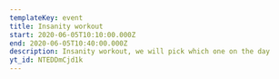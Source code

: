 ```yaml
---
templateKey: event
title: Insanity workout
start: 2020-06-05T10:10:00.000Z
end: 2020-06-05T10:40:00.000Z
description: Insanity workout, we will pick which one on the day
yt_id: NTEDDmCjd1k
---
```

